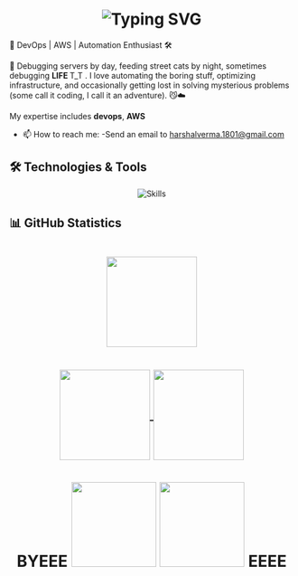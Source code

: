 <!-- Animated Header -->
<h1 align="center">
  <img src="https://readme-typing-svg.herokuapp.com?font=Workbench&size=25&letterSpacing=0.3rem&duration=4000&pause=500&center=true&vCenter=true&width=700&lines=Hi+There+%F0%9F%91%8B;I'm+Harshal;Computer+Science+undergrad+at+BIT+MESRA" alt="Typing SVG" />
</h1



🚀 DevOps | AWS | Automation Enthusiast 🛠️
  
🐾 Debugging servers by day, feeding street cats by night, sometimes debugging  <b> LIFE </b>   T_T . I love automating the boring stuff, optimizing infrastructure, and occasionally getting lost in solving mysterious problems (some call it coding, I call it an adventure). 😼☁️
  
  My expertise includes <b>devops</b>, <b>AWS</b>
</p>

- 📫 How to reach me: 
  -Send an email to harshalverma.1801@gmail.com


## 🛠️ Technologies & Tools

<div align="center">
  <img src="https://skillicons.dev/icons?i=python,go,c,cpp,html,css,aws,docker,bash,mysql,git,linux,jenkins,terraform&theme=dark" alt="Skills"><br>
  
</div>


## 📊 GitHub Statistics
<h1 align=center>

<a href="https://github.com/anuraghazra/github-readme-stats">
  <img height=160 align="center" src="https://github-profile-summary-cards.vercel.app/api/cards/profile-details?username=Harshal1803&theme=midnight_purple" />
</a>
</h1>
<h1 align=center>
<a href="https://github.com/anuraghazra/github-readme-stats">
  <img height=160 align="center" src="https://github-readme-stats.vercel.app/api?username=Harshal1803&theme=midnight-purple&show_icons=true&hide_border=true&count_private=true" />
</a>
<a href="https://github.com/anuraghazra/convoychat">
  <img height=160 align="center" src="https://g![200w](https://github.com/user-attachments/assets/9cc90e71-3905-4214-880c-dafd0c9773d1)
ithub-readme-stats.vercel.app/api/top-langs/?username=Harshal1803&theme=midnight-purple&show_icons=true&hide_border=true&layout=compact" />
</a>
</h1>

<h1 align =center>
  BYEEE
<img src="https://github.com/user-attachments/assets/7be1db16-2f0d-4dc2-9040-462ad154838a" width="150" height ="150">
<img src="https://github.com/user-attachments/assets/80e36937-0ed7-45ab-a30c-f8898b4782fc" width ="150" height ="150"> 
  EEEE
</h1>








